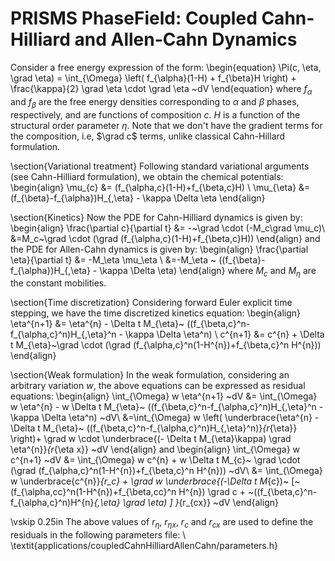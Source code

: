 # PRISMS PhaseField: Coupled Cahn-Hilliard and Allen-Cahn Dynamics

Consider a free energy expression of the form:
\begin{equation}
  \Pi(c, \eta, \grad  \eta) = \int_{\Omega}    \left( f_{\alpha}(1-H) + f_{\beta}H \right)  + \frac{\kappa}{2} \grad  \eta  \cdot \grad  \eta    ~dV 
\end{equation}
where $f_{\alpha}$ and $f_{\beta}$ are the free energy densities corresponding to $\alpha$ and $\beta$ phases, respectively, and are functions of composition $c$. $H$ is a function of the structural order parameter $\eta$. Note that we don't have the gradient terms for the composition, i.e, $\grad c$ terms, unlike classical Cahn-Hillard formulation.

\section{Variational treatment}
Following standard variational arguments (see Cahn-Hilliard formulation), we obtain the chemical potentials:
\begin{align}
  \mu_{c}  &= (f_{\alpha,c}(1-H)+f_{\beta,c}H)  \\
  \mu_{\eta}  &= (f_{\beta}-f_{\alpha})H_{,\eta} - \kappa \Delta \eta 
\end{align}

\section{Kinetics}
Now the PDE for Cahn-Hilliard dynamics is given by:
\begin{align}
  \frac{\partial c}{\partial t} &= -~\grad \cdot (-M_c\grad \mu_c)\\
  &=M_c~\grad \cdot (\grad (f_{\alpha,c}(1-H)+f_{\beta,c}H)) 
  \end{align}
  and the PDE for Allen-Cahn dynamics is given by:
  \begin{align}
    \frac{\partial \eta}{\partial t} &= -M_\eta \mu_\eta \\
  &=-M_\eta ~ ((f_{\beta}-f_{\alpha})H_{,\eta} - \kappa \Delta \eta) 
\end{align}
where $M_c$ and $M_\eta$ are the constant mobilities. 

\section{Time discretization}
Considering forward Euler explicit time stepping, we have the time discretized kinetics equation:
\begin{align}
 \eta^{n+1} &= \eta^{n}  - \Delta t M_{\eta}~ ((f_{\beta,c}^n-f_{\alpha,c}^n)H_{,\eta}^n - \kappa \Delta \eta^n) \\
c^{n+1} &= c^{n}  + \Delta t M_{\eta}~\grad \cdot (\grad (f_{\alpha,c}^n(1-H^{n})+f_{\beta,c}^n H^{n}))
\end{align}

\section{Weak formulation}
In the weak formulation, considering an arbitrary variation $w$, the above equations can be expressed as residual equations:
\begin{align}
  \int_{\Omega}   w  \eta^{n+1}  ~dV &= \int_{\Omega}   w \eta^{n} -   w    \Delta t M_{\eta}~ ((f_{\beta,c}^n-f_{\alpha,c}^n)H_{,\eta}^n - \kappa \Delta \eta^n)  ~dV\\
  &=\int_{\Omega}  w  \left( \underbrace{\eta^{n} - \Delta t M_{\eta}~ ((f_{\beta,c}^n-f_{\alpha,c}^n)H_{,\eta}^n)}_{r_{\eta}} \right)+ \grad w \cdot \underbrace{(- \Delta t M_{\eta}\kappa) \grad \eta^{n}}_{r_{\eta x}} ~dV 
\end{align}
and 
\begin{align}
  \int_{\Omega}   w  c^{n+1}  ~dV &= \int_{\Omega}   w c^{n} + w    \Delta t M_{c}~ \grad \cdot (\grad (f_{\alpha,c}^n(1-H^{n})+f_{\beta,c}^n H^{n}))  ~dV\\
    &= \int_{\Omega}   w \underbrace{c^{n}}_{r_c} +  \grad w   \underbrace{(-\Delta t M_{c})~ [~(f_{\alpha,cc}^n(1-H^{n})+f_{\beta,cc}^n H^{n}) \grad c + ~((f_{\beta,c}^n-f_{\alpha,c}^n)H^{n}_{,\eta} \grad \eta) ] }_{r_{cx}} ~dV
\end{align}

\vskip 0.25in
The above values of $r_{\eta}$, $r_{\eta x}$, $r_{c}$ and $r_{cx}$ are used to define the residuals in the following parameters file: \\
\textit{applications/coupledCahnHilliardAllenCahn/parameters.h}
